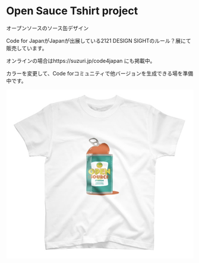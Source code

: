 Open Sauce Tshirt project
===
オープンソースのソース缶デザイン　

Code for JapanがJapanが出展している2121 DESIGN SIGHTのルール？展にて販売しています。　

オンラインの場合はhttps://suzuri.jp/code4japan にも掲載中。　

カラーを変更して、Code forコミュニティで他バージョンを生成できる場を準備中です。

![t-shirt](./t-shirt-image.png)
